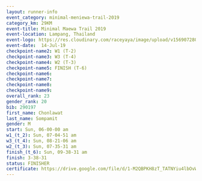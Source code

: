 ```yaml
---
layout: runner-info 
event_category: minimal-meniewa-trail-2019 
category_km: 29KM 
event-title: Minimal Maewa Trail 2019 
event-location: Lampang, Thailand 
event-logo: https://res.cloudinary.com/raceyaya/image/upload/v1569072805/logo/minimal-trail_ktnvsp.jpg 
event-date:  14-Jul-19 
checkpoint-name2: W1 (T-2) 
checkpoint-name3: W3 (T-4) 
checkpoint-name4: W2 (T-3) 
checkpoint-name5: FINISH (T-6) 
checkpoint-name6: 
checkpoint-name7: 
checkpoint-name8: 
checkpoint-name9: 
overall_rank: 23
gender_rank: 20
bib: 290197
first_name: Chonlawat
last_name: Sompamit
gender: M
start: Sun, 06-00-00 am
w1_(t_2): Sun, 07-04-51 am
w3_(t_4): Sun, 08-21-06 am
w2_(t_3): Sun, 07-35-31 am
finish_(t_6): Sun, 09-38-31 am
finish: 3-38-31
status: FINISHER
certificate: https://drive.google.com/file/d/1-M2QBPKH8zT_TATNYiu4lbOvW746u8hB/view?usp=sharing
---
```

